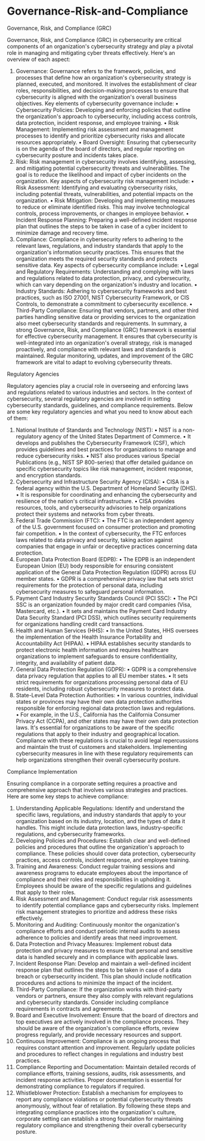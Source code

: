 # Governance-Risk-and-Compliance
Governance, Risk, and Compliance (GRC)

Governance, Risk, and Compliance (GRC) in cybersecurity are critical components of an organization's cybersecurity strategy and play a pivotal role in managing and mitigating cyber threats effectively. Here's an overview of each aspect:
1.	Governance: Governance refers to the framework, policies, and processes that define how an organization's cybersecurity strategy is planned, executed, and monitored. It involves the establishment of clear roles, responsibilities, and decision-making processes to ensure that cybersecurity is aligned with the organization's overall business objectives. Key elements of cybersecurity governance include:
•	Cybersecurity Policies: Developing and enforcing policies that outline the organization's approach to cybersecurity, including access controls, data protection, incident response, and employee training.
•	Risk Management: Implementing risk assessment and management processes to identify and prioritize cybersecurity risks and allocate resources appropriately.
•	Board Oversight: Ensuring that cybersecurity is on the agenda of the board of directors, and regular reporting on cybersecurity posture and incidents takes place.
2.	Risk: Risk management in cybersecurity involves identifying, assessing, and mitigating potential cybersecurity threats and vulnerabilities. The goal is to reduce the likelihood and impact of cyber incidents on the organization. Key aspects of cybersecurity risk management include:
•	Risk Assessment: Identifying and evaluating cybersecurity risks, including potential threats, vulnerabilities, and potential impacts on the organization.
•	Risk Mitigation: Developing and implementing measures to reduce or eliminate identified risks. This may involve technological controls, process improvements, or changes in employee behavior.
•	Incident Response Planning: Preparing a well-defined incident response plan that outlines the steps to be taken in case of a cyber incident to minimize damage and recovery time.
3.	Compliance: Compliance in cybersecurity refers to adhering to the relevant laws, regulations, and industry standards that apply to the organization's information security practices. This ensures that the organization meets the required security standards and protects sensitive data. Key aspects of cybersecurity compliance include:
•	Legal and Regulatory Requirements: Understanding and complying with laws and regulations related to data protection, privacy, and cybersecurity, which can vary depending on the organization's industry and location.
•	Industry Standards: Adhering to cybersecurity frameworks and best practices, such as ISO 27001, NIST Cybersecurity Framework, or CIS Controls, to demonstrate a commitment to cybersecurity excellence.
•	Third-Party Compliance: Ensuring that vendors, partners, and other third parties handling sensitive data or providing services to the organization also meet cybersecurity standards and requirements.
In summary, a strong Governance, Risk, and Compliance (GRC) framework is essential for effective cybersecurity management. It ensures that cybersecurity is well-integrated into an organization's overall strategy, risk is managed proactively, and compliance with relevant laws and standards is maintained. Regular monitoring, updates, and improvement of the GRC framework are vital to adapt to evolving cybersecurity threats.

Regulatory Agencies

Regulatory agencies play a crucial role in overseeing and enforcing laws and regulations related to various industries and sectors. In the context of cybersecurity, several regulatory agencies are involved in setting cybersecurity standards, guidelines, and compliance requirements. Below are some key regulatory agencies and what you need to know about each of them:
1.	National Institute of Standards and Technology (NIST):
•	NIST is a non-regulatory agency of the United States Department of Commerce.
•	It develops and publishes the Cybersecurity Framework (CSF), which provides guidelines and best practices for organizations to manage and reduce cybersecurity risks.
•	NIST also produces various Special Publications (e.g., NIST SP 800-series) that offer detailed guidance on specific cybersecurity topics like risk management, incident response, and encryption standards.
2.	Cybersecurity and Infrastructure Security Agency (CISA):
•	CISA is a federal agency within the U.S. Department of Homeland Security (DHS).
•	It is responsible for coordinating and enhancing the cybersecurity and resilience of the nation's critical infrastructure.
•	CISA provides resources, tools, and cybersecurity advisories to help organizations protect their systems and networks from cyber threats.
3.	Federal Trade Commission (FTC):
•	The FTC is an independent agency of the U.S. government focused on consumer protection and promoting fair competition.
•	In the context of cybersecurity, the FTC enforces laws related to data privacy and security, taking action against companies that engage in unfair or deceptive practices concerning data protection.
4.	European Data Protection Board (EDPB):
•	The EDPB is an independent European Union (EU) body responsible for ensuring consistent application of the General Data Protection Regulation (GDPR) across EU member states.
•	GDPR is a comprehensive privacy law that sets strict requirements for the protection of personal data, including cybersecurity measures to safeguard personal information.
5.	Payment Card Industry Security Standards Council (PCI SSC):
•	The PCI SSC is an organization founded by major credit card companies (Visa, Mastercard, etc.).
•	It sets and maintains the Payment Card Industry Data Security Standard (PCI DSS), which outlines security requirements for organizations handling credit card transactions.
6.	Health and Human Services (HHS):
•	In the United States, HHS oversees the implementation of the Health Insurance Portability and Accountability Act (HIPAA).
•	HIPAA establishes security standards to protect electronic health information and requires healthcare organizations to implement safeguards to ensure confidentiality, integrity, and availability of patient data.
7.	General Data Protection Regulation (GDPR):
•	GDPR is a comprehensive data privacy regulation that applies to all EU member states.
•	It sets strict requirements for organizations processing personal data of EU residents, including robust cybersecurity measures to protect data.
8.	State-Level Data Protection Authorities:
•	In various countries, individual states or provinces may have their own data protection authorities responsible for enforcing regional data protection laws and regulations.
•	For example, in the U.S., California has the California Consumer Privacy Act (CCPA), and other states may have their own data protection laws.
It's essential for organizations to be aware of the specific regulations that apply to their industry and geographical location. Compliance with these regulations is crucial to avoid legal repercussions and maintain the trust of customers and stakeholders. Implementing cybersecurity measures in line with these regulatory requirements can help organizations strengthen their overall cybersecurity posture.

Compliance Implementation

Ensuring compliance in a corporate setting requires a proactive and comprehensive approach that involves various strategies and practices. Here are some key steps to achieve compliance:
1.	Understanding Applicable Regulations: Identify and understand the specific laws, regulations, and industry standards that apply to your organization based on its industry, location, and the types of data it handles. This might include data protection laws, industry-specific regulations, and cybersecurity frameworks.
2.	Developing Policies and Procedures: Establish clear and well-defined policies and procedures that outline the organization's approach to compliance. These policies should cover data protection, cybersecurity practices, access controls, incident response, and employee training.
3.	Training and Awareness: Conduct regular training sessions and awareness programs to educate employees about the importance of compliance and their roles and responsibilities in upholding it. Employees should be aware of the specific regulations and guidelines that apply to their roles.
4.	Risk Assessment and Management: Conduct regular risk assessments to identify potential compliance gaps and cybersecurity risks. Implement risk management strategies to prioritize and address these risks effectively.
5.	Monitoring and Auditing: Continuously monitor the organization's compliance efforts and conduct periodic internal audits to assess adherence to policies and identify areas that need improvement.
6.	Data Protection and Privacy Measures: Implement robust data protection and privacy measures to ensure that personal and sensitive data is handled securely and in compliance with applicable laws.
7.	Incident Response Plan: Develop and maintain a well-defined incident response plan that outlines the steps to be taken in case of a data breach or cybersecurity incident. This plan should include notification procedures and actions to minimize the impact of the incident.
8.	Third-Party Compliance: If the organization works with third-party vendors or partners, ensure they also comply with relevant regulations and cybersecurity standards. Consider including compliance requirements in contracts and agreements.
9.	Board and Executive Involvement: Ensure that the board of directors and top executives are actively involved in the compliance process. They should be aware of the organization's compliance efforts, review progress regularly, and provide necessary resources and support.
10.	Continuous Improvement: Compliance is an ongoing process that requires constant attention and improvement. Regularly update policies and procedures to reflect changes in regulations and industry best practices.
11.	Compliance Reporting and Documentation: Maintain detailed records of compliance efforts, training sessions, audits, risk assessments, and incident response activities. Proper documentation is essential for demonstrating compliance to regulators if required.
12.	Whistleblower Protection: Establish a mechanism for employees to report any compliance violations or potential cybersecurity threats anonymously, without fear of retaliation.
By following these steps and integrating compliance practices into the organization's culture, corporate setting can establish a strong foundation for maintaining regulatory compliance and strengthening their overall cybersecurity posture.

